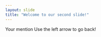 ```yaml
---
layout: slide
title: "Welcome to our second slide!"
---
```

Your mention
Use the left arrow to go back!

